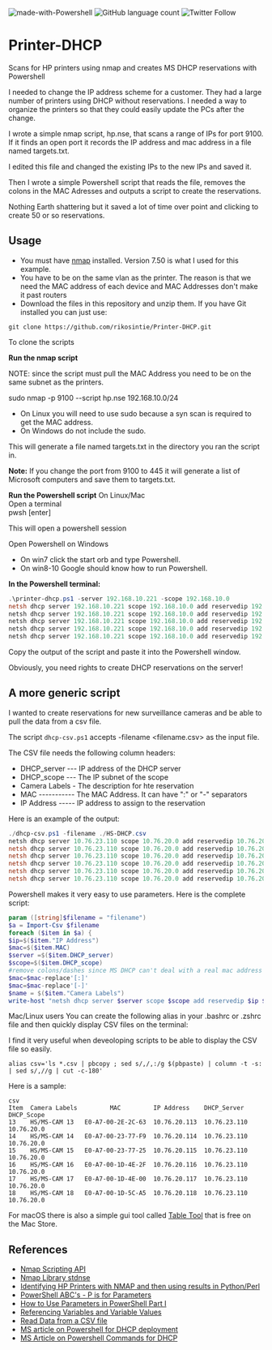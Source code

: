 ![made-with-Powershell](https://img.shields.io/badge/Made%20With-Powershell-Success)
![GitHub language count](https://img.shields.io/github/languages/count/rikosintie/nmap-python)
![Twitter Follow](https://img.shields.io/twitter/follow/rikosintie?style=social)


# Printer-DHCP
Scans for HP printers using nmap and creates MS DHCP reservations with Powershell

I needed to change the IP address scheme for a customer. They had a large number of printers using DHCP without reservations. I needed a way to organize the printers so that they could easily update the PCs after the change.

I wrote a simple nmap script, hp.nse, that scans a range of IPs for port 9100. If it finds an open port it records the IP address and mac address in a file named targets.txt.

I edited this file and changed the existing IPs to the new IPs and saved it.

Then I wrote a simple Powershell script that reads the file, removes the colons in the MAC Adresses and outputs a script to create the reservations.

Nothing Earth shattering but it saved a lot of time over point and clicking to create 50 or so reservations.


## Usage

* You must have [nmap](https://nmap.org/download.html) installed. Version 7.50 is what I used for this example.
* You have to be on the same vlan as the printer. The reason is that we need the MAC address of each device and MAC Addresses don't make it past routers
* Download the files in this repository and unzip them. If you have Git installed you can just use: 
```
git clone https://github.com/rikosintie/Printer-DHCP.git
```
To clone the scripts

**Run the nmap script**

NOTE: since the script must pull the MAC Address you need to be on the same subnet as the printers.

sudo nmap -p 9100 --script hp.nse 192.168.10.0/24

* On Linux you will need to use sudo because a syn scan is required to get the MAC address.
* On Windows do not include the sudo.

This will generate a file named targets.txt in the directory you ran the script in.

**Note:**
If you change the port from 9100 to 445 it will generate a list of Microsoft computers and save them to targets.txt.




**Run the Powershell script**
On Linux/Mac  
Open a terminal  
pwsh [enter]  

This will open a powershell session

Open Powershell on Windows
* On win7 click the start orb and type Powershell. 
* On win8-10 Google should know how to run Powershell.

**In the Powershell terminal:**

```powershell
.\printer-dhcp.ps1 -server 192.168.10.221 -scope 192.168.10.0
netsh dhcp server 192.168.10.221 scope 192.168.10.0 add reservedip 192.168.10.235  101f746341f5 
netsh dhcp server 192.168.10.221 scope 192.168.10.0 add reservedip 192.168.10.236  101f746341f6 
netsh dhcp server 192.168.10.221 scope 192.168.10.0 add reservedip 192.168.10.237  101f746341f7 
netsh dhcp server 192.168.10.221 scope 192.168.10.0 add reservedip 192.168.10.238  101f746341f8 
netsh dhcp server 192.168.10.221 scope 192.168.10.0 add reservedip 192.168.10.239  101f746341f9 
```

Copy the output of the script and paste it into the Powershell window.

Obviously, you need rights to create DHCP reservations on the server!

## A more generic script
I wanted to create reservations for new surveillance cameras and be able to pull the data from a csv file.  

The script `dhcp-csv.ps1` accepts -filename <filename.csv> as the input file.

The CSV file needs the following column headers:
* DHCP_server --- IP address of the DHCP server
* DHCP_scope --- The IP subnet of the scope
* Camera Labels - The description for hte reservation
* MAC ----------- The MAC Address. It can have ":" or "-" separators
* IP Address ----- IP address to assign to the reservation


Here is an example of the output:  

```powershell
./dhcp-csv.ps1 -filename ./HS-DHCP.csv
netsh dhcp server 10.76.23.110 scope 10.76.20.0 add reservedip 10.76.20.113 E0A7002E2C63 HS/MS-CAM 13
netsh dhcp server 10.76.23.110 scope 10.76.20.0 add reservedip 10.76.20.114 E0A7002377F9 HS/MS-CAM 14
netsh dhcp server 10.76.23.110 scope 10.76.20.0 add reservedip 10.76.20.115 E0A700237725 HS/MS-CAM 15
netsh dhcp server 10.76.23.110 scope 10.76.20.0 add reservedip 10.76.20.116 E0A7001D4E2F HS/MS-CAM 16
netsh dhcp server 10.76.23.110 scope 10.76.20.0 add reservedip 10.76.20.117 E0A7001D4E00 HS/MS-CAM 17
netsh dhcp server 10.76.23.110 scope 10.76.20.0 add reservedip 10.76.20.118 E0A7001D5CA5 HS/MS-CAM 18
```

Powershell makes it very easy to use parameters. Here is the complete script:  

```powershell
param ([string]$filename = "filename")
$a = Import-Csv $filename
foreach ($item in $a) {
$ip=$($item."IP Address")
$mac=$($item.MAC)
$server =$($item.DHCP_server)
$scope=$($item.DHCP_scope)
#remove colons/dashes since MS DHCP can't deal with a real mac address
$mac=$mac-replace'[:]'
$mac=$mac-replace'[-]'
$name = $($item."Camera Labels")
write-host "netsh dhcp server $server scope $scope add reservedip $ip $mac $name"
```

Mac/Linux users
You can create the following alias in your .bashrc or .zshrc file and then quickly display CSV files on the terminal:  

I find it very useful when deveoloping scripts to be able to display the CSV file so easily.  

```#Display csv data at the terminal
alias csv='ls *.csv | pbcopy ; sed s/,/,:/g $(pbpaste) | column -t -s: | sed s/,//g | cut -c-180'
```

Here is a sample:  

```
csv
Item  Camera Labels         MAC         IP Address    DHCP_Server   DHCP_Scope
13    HS/MS-CAM 13   E0-A7-00-2E-2C-63  10.76.20.113  10.76.23.110  10.76.20.0
14    HS/MS-CAM 14   E0-A7-00-23-77-F9  10.76.20.114  10.76.23.110  10.76.20.0
15    HS/MS-CAM 15   E0-A7-00-23-77-25  10.76.20.115  10.76.23.110  10.76.20.0
16    HS/MS-CAM 16   E0-A7-00-1D-4E-2F  10.76.20.116  10.76.23.110  10.76.20.0
17    HS/MS-CAM 17   E0-A7-00-1D-4E-00  10.76.20.117  10.76.23.110  10.76.20.0
18    HS/MS-CAM 18   E0-A7-00-1D-5C-A5  10.76.20.118  10.76.23.110  10.76.20.0
```

For macOS there is also a simple gui tool called [Table Tool](https://github.com/jakob/TableTool) that is free on the Mac Store.  



## References
* [Nmap Scripting API](https://nmap.org/book/nse-api.html)
* [Nmap Library stdnse](https://nmap.org/nsedoc/lib/stdnse.html#format_mac)
* [Identifying HP Printers with NMAP and then using results in Python/Perl](https://help.github.com/articles/basic-writing-and-formatting-syntax/)
* [PowerShell ABC's - P is for Parameters](https://devcentral.f5.com/articles/powershell-abcs-p-is-for-parameters)
* [How to Use Parameters in PowerShell Part I](https://www.red-gate.com/simple-talk/sysadmin/powershell/how-to-use-parameters-in-powershell/)
* [Referencing Variables and Variable Values](https://technet.microsoft.com/en-us/library/ee692790.aspx)
* [Read Data from a CSV file](https://stackoverflow.com/questions/46286784/read-data-from-csv-file-using-powershell-and-strore-each-line-data-in-an-array)
* [MS article on Powershell for DHCP deployment](https://docs.microsoft.com/en-us/windows-server/networking/technologies/dhcp/dhcp-deploy-wps#bkmk_dhcpwps)
* [MS Article on Powershell Commands for DHCP](https://techcommunity.microsoft.com/t5/itops-talk-blog/how-to-manage-dhcp-using-powershell/ba-p/744461)
